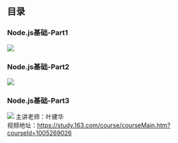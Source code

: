 ## 目录
### Node.js基础-Part1
![](http://p0bnwspy9.bkt.clouddn.com/02-Node.js%E5%9F%BA%E7%A1%80-%E5%89%8D%E4%B8%96%E4%BB%8A%E7%94%9F.png)
### Node.js基础-Part2
![](http://p0bnwspy9.bkt.clouddn.com/02-Node.js%E5%9F%BA%E7%A1%80-%E5%89%8D%E4%B8%96%E4%BB%8A%E7%94%9F.png)
### Node.js基础-Part3
![](http://p0bnwspy9.bkt.clouddn.com/node.js%E5%9F%BA%E7%A1%80-%E7%A3%A8%E5%88%80%E4%B8%8D%E8%AF%AF%E7%A0%8D%E6%9F%B4%E5%B7%A5.png)
主讲老师：叶建华  
视频地址：https://study.163.com/course/courseMain.htm?courseId=1005269026
